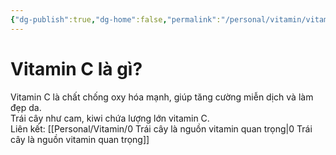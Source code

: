 ```yaml
---
{"dg-publish":true,"dg-home":false,"permalink":"/personal/vitamin/vitamin-c-la-gi/","dgPassFrontmatter":true,"noteIcon":"","updated":"2025-01-14T22:28:31.119+07:00"}
---
```



# Vitamin C là gì?
Vitamin C là chất chống oxy hóa mạnh, giúp tăng cường miễn dịch và làm đẹp da.  
Trái cây như cam, kiwi chứa lượng lớn vitamin C.  
Liên kết: [[Personal/Vitamin/0 Trái cây là nguồn vitamin quan trọng\|0 Trái cây là nguồn vitamin quan trọng]]